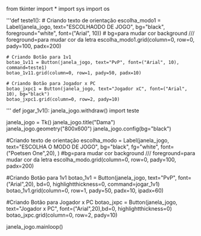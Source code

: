 from tkinter import *
import sys
import os

'''def teste1():
    # Criando texto de orientação
    escolha_modo1 = Label(janela_jogo, text="ESCOLHAODO DE JOGO", bg="black", foreground="white", font=("Arial", 10))
    # bg=para mudar cor background /// foreground=para mudar cor da letra
    escolha_modo1.grid(column=0, row=0, pady=100, padx=200)

    # Criando Botão para 1v1
    botao_1v11 = Button(janela_jogo, text="PvP", font=("Arial", 10), command=teste1)
    botao_1v11.grid(column=0, row=1, pady=50, padx=10)

    # Criando Botão para Jogador x PC
    botao_jxpc1 = Button(janela_jogo, text="Jogador xC", font=("Arial", 10), bg="black")
    botao_jxpc1.grid(column=0, row=2, pady=10)
'''
def jogar_1v1():
    janela_jogo.withdraw()
    import teste




janela_jogo = Tk()
janela_jogo.title("Dama")
janela_jogo.geometry("800x600")
janela_jogo.config(bg="black")

#Criando texto de orientação
escolha_modo = Label(janela_jogo, text="ESCOLHA O MODO DE JOGO", bg="black", fg="white", font=("Poetsen One",20), )
#bg=para mudar cor background /// foreground=para mudar cor da letra
escolha_modo.grid(column=0, row=0, pady=100, padx=200)



#Criando Botão para 1v1
botao_1v1 = Button(janela_jogo, text="PvP", font=("Arial",20), bd=0, highlightthickness=0, command=jogar_1v1)
botao_1v1.grid(column=0, row=1, pady=50, padx=10, ipadx=60)

#Criando Botão para Jogador x PC
botao_jxpc = Button(janela_jogo, text="Jogador x PC", font=("Arial",20),bd=0, highlightthickness=0)
botao_jxpc.grid(column=0, row=2, pady=10)




janela_jogo.mainloop()

